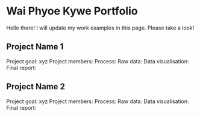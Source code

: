 # Wai Phyoe Kywe Portfolio
Hello there! I will update my work examples in this page. Please take a look!

## Project Name 1
Project goal: xyz
Project members:
Process:
Raw data:
Data visualisation:
Final report:

## Project Name 2
Project goal: xyz
Project members:
Process:
Raw data:
Data visualisation:
Final report: 
